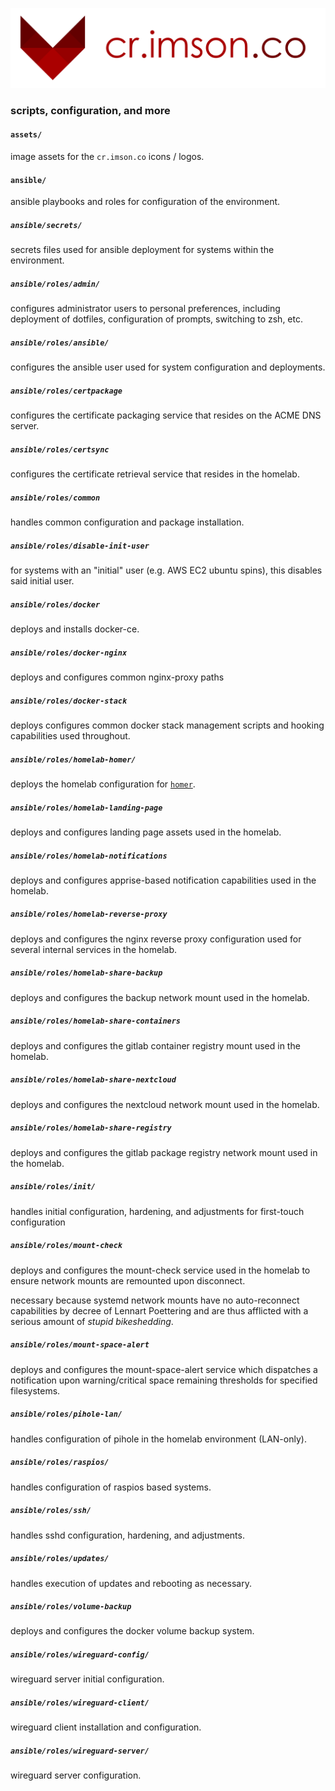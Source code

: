 ![homelab logo](/homelab.png)

### scripts, configuration, and more

#### `assets/`

image assets for the `cr.imson.co` icons / logos.

#### `ansible/`

ansible playbooks and roles for configuration of the environment.

##### `ansible/secrets/`

secrets files used for ansible deployment for systems within the environment.

##### `ansible/roles/admin/`

configures administrator users to personal preferences, including deployment of dotfiles, configuration of prompts, switching to zsh, etc.

##### `ansible/roles/ansible/`

configures the ansible user used for system configuration and deployments.

##### `ansible/roles/certpackage`

configures the certificate packaging service that resides on the ACME DNS server.

##### `ansible/roles/certsync`

configures the certificate retrieval service that resides in the homelab.

##### `ansible/roles/common`

handles common configuration and package installation.

##### `ansible/roles/disable-init-user`

for systems with an "initial" user (e.g. AWS EC2 ubuntu spins), this disables said initial user.

##### `ansible/roles/docker`

deploys and installs docker-ce.

##### `ansible/roles/docker-nginx`

deploys and configures common nginx-proxy paths

##### `ansible/roles/docker-stack`

deploys configures common docker stack management scripts and hooking capabilities used throughout.

##### `ansible/roles/homelab-homer/`

deploys the homelab configuration for [`homer`](https://github.com/bastienwirtz/homer).

##### `ansible/roles/homelab-landing-page`

deploys and configures landing page assets used in the homelab.

##### `ansible/roles/homelab-notifications`

deploys and configures apprise-based notification capabilities used in the homelab.

##### `ansible/roles/homelab-reverse-proxy`

deploys and configures the nginx reverse proxy configuration used for several internal services in the homelab.

##### `ansible/roles/homelab-share-backup`

deploys and configures the backup network mount used in the homelab.

##### `ansible/roles/homelab-share-containers`

deploys and configures the gitlab container registry mount used in the homelab.

##### `ansible/roles/homelab-share-nextcloud`

deploys and configures the nextcloud network mount used in the homelab.

##### `ansible/roles/homelab-share-registry`

deploys and configures the gitlab package registry network mount used in the homelab.

##### `ansible/roles/init/`

handles initial configuration, hardening, and adjustments for first-touch configuration

##### `ansible/roles/mount-check`

deploys and configures the mount-check service used in the homelab to ensure network mounts are remounted upon disconnect.

necessary because systemd network mounts have no auto-reconnect capabilities by decree of Lennart Poettering and are thus afflicted with a serious amount of *stupid bikeshedding*.

##### `ansible/roles/mount-space-alert`

deploys and configures the mount-space-alert service which dispatches a notification upon warning/critical space remaining thresholds for specified filesystems.

##### `ansible/roles/pihole-lan/`

handles configuration of pihole in the homelab environment (LAN-only).

##### `ansible/roles/raspios/`

handles configuration of raspios based systems.

##### `ansible/roles/ssh/`

handles sshd configuration, hardening, and adjustments.

##### `ansible/roles/updates/`

handles execution of updates and rebooting as necessary.

##### `ansible/roles/volume-backup`

deploys and configures the docker volume backup system.

##### `ansible/roles/wireguard-config/`

wireguard server initial configuration.

##### `ansible/roles/wireguard-client/`

wireguard client installation and configuration.

##### `ansible/roles/wireguard-server/`

wireguard server configuration.
